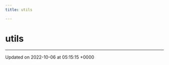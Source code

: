 ```yaml
---
title: utils

---
```


# utils








-------------------------------

Updated on 2022-10-06 at 05:15:15 +0000